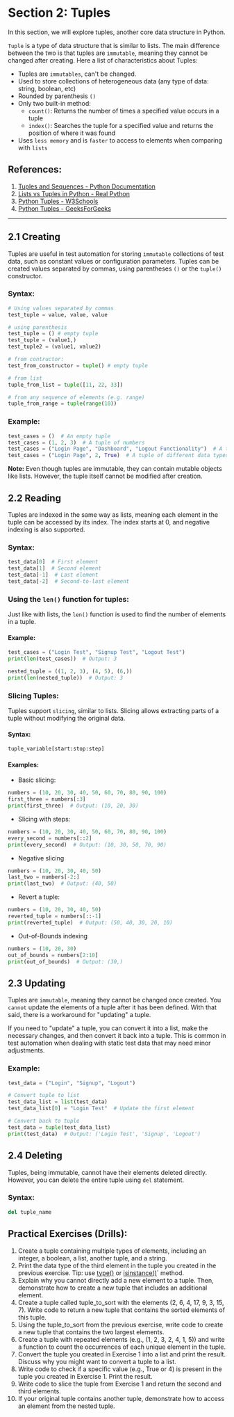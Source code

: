 # Section 2: Tuples

In this section, we will explore tuples, another core data structure in Python.

`Tuple` is a type of data structure that is similar to lists. The main difference between the two is that tuples are `immutable`, meaning they cannot be changed after creating. Here a list of characteristics about Tuples:

- Tuples are `immutables`, can't be changed.
- Used to store collections of heterogeneous data (any type of data: string, boolean, etc)
- Rounded by parenthesis `()`
- Only two built-in method:
  - `count()`: Returns the number of times a specified value occurs in a tuple
  - `index()`: Searches the tuple for a specified value and returns the position of where it was found
- Uses `less memory` and is `faster` to access to elements when comparing with `lists`


## References:

1. [Tuples and Sequences - Python Documentation](https://docs.python.org/3/tutorial/datastructures.html#tuples-and-sequences)
2. [Lists vs Tuples in Python - Real Python](https://realpython.com/python-tuples/)
3. [Python Tuples - W3Schools](https://www.w3schools.com/python/python_tuples.asp)
4. [Python Tuples - GeeksForGeeks](https://www.geeksforgeeks.org/python-tuples/)

---


## 2.1 Creating

Tuples are useful in test automation for storing `immutable` collections of test data, such as constant values or configuration parameters. Tuples can be created values separated by commas, using parentheses `()` or the `tuple()` constructor.


### Syntax:

```python
# Using values separated by commas
test_tuple = value, value, value

# using parenthesis
test_tuple = () # empty tuple
test_tuple = (value1,)
test_tuple2 = (value1, value2)

# from contructor:
test_from_constructor = tuple() # empty tuple

# from list
tuple_from_list = tuple([11, 22, 33])

# from any sequence of elements (e.g. range)
tuple_from_range = tuple(range(10))
```


### Example:

```python
test_cases = ()  # An empty tuple
test_cases = (1, 2, 3)  # A tuple of numbers
test_cases = ("Login Page", "Dashboard", "Logout Functionality")  # A tuple of strings
test_cases = ("Login Page", 2, True)  # A tuple of different data types
```

**Note:** Even though tuples are immutable, they can contain mutable objects like lists. However, the tuple itself cannot be modified after creation.


## 2.2 Reading

Tuples are indexed in the same way as lists, meaning each element in the tuple can be accessed by its index. The index starts at 0, and negative indexing is also supported.


### Syntax:

```python
test_data[0]  # First element
test_data[1]  # Second element
test_data[-1]  # Last element
test_data[-2]  # Second-to-last element
```


### Using the `len()` function for tuples:

Just like with lists, the `len()` function is used to find the number of elements in a tuple.


#### Example:

```python
test_cases = ("Login Test", "Signup Test", "Logout Test")
print(len(test_cases))  # Output: 3

nested_tuple = ((1, 2, 3), (4, 5), (6,))
print(len(nested_tuple))  # Output: 3
```


### Slicing Tuples:

Tuples support `slicing`, similar to lists. Slicing allows extracting parts of a tuple without modifying the original data.


#### Syntax:

```python
tuple_variable[start:stop:step]
```


#### Examples:

- Basic slicing:

```python
numbers = (10, 20, 30, 40, 50, 60, 70, 80, 90, 100)
first_three = numbers[:3]
print(first_three)  # Output: (10, 20, 30)
```

- Slicing with steps:

```python
numbers = (10, 20, 30, 40, 50, 60, 70, 80, 90, 100)
every_second = numbers[::2]
print(every_second)  # Output: (10, 30, 50, 70, 90)
```

- Negative slicing

```python
numbers = (10, 20, 30, 40, 50)
last_two = numbers[-2:]
print(last_two)  # Output: (40, 50)
```

- Revert a tuple:

```python
numbers = (10, 20, 30, 40, 50)
reverted_tuple = numbers[::-1]
print(reverted_tuple)  # Output: (50, 40, 30, 20, 10)
```


- Out-of-Bounds indexing

```python
numbers = (10, 20, 30)
out_of_bounds = numbers[2:10]
print(out_of_bounds)  # Output: (30,)
```


## 2.3 Updating

Tuples are `immutable`, meaning they cannot be changed once created. You `cannot` update the elements of a tuple after it has been defined. With that said, there is a workaround for "updating" a tuple.

If you need to "update" a tuple, you can convert it into a list, make the necessary changes, and then convert it back into a tuple. This is common in test automation when dealing with static test data that may need minor adjustments.


### Example:

```python
test_data = ("Login", "Signup", "Logout")

# Convert tuple to list
test_data_list = list(test_data)
test_data_list[0] = "Login Test"  # Update the first element

# Convert back to tuple
test_data = tuple(test_data_list)
print(test_data)  # Output: ('Login Test', 'Signup', 'Logout')
```


## 2.4 Deleting

Tuples, being immutable, cannot have their elements deleted directly. However, you can delete the entire tuple using `del` statement.

### Syntax:

```python
del tuple_name
```



## Practical Exercises (Drills):

1. Create a tuple containing multiple types of elements, including an integer, a boolean, a list, another tuple, and a string.
2. Print the data type of the third element in the tuple you created in the previous exercise. Tip: use [type()](https://www.programiz.com/python-programming/methods/built-in/type) or [isinstance()](https://www.programiz.com/python-programming/methods/built-in/isinstance)` method.
3. Explain why you cannot directly add a new element to a tuple. Then, demonstrate how to create a new tuple that includes an additional element.
4. Create a tuple called tuple_to_sort with the elements (2, 6, 4, 17, 9, 3, 15, 7). Write code to return a new tuple that contains the sorted elements of this tuple.
5. Using the tuple_to_sort from the previous exercise, write code to create a new tuple that contains the two largest elements.
6. Create a tuple with repeated elements (e.g., (1, 2, 3, 2, 4, 1, 5)) and write a function to count the occurrences of each unique element in the tuple.
7. Convert the tuple you created in Exercise 1 into a list and print the result. Discuss why you might want to convert a tuple to a list.
8. Write code to check if a specific value (e.g., True or 4) is present in the tuple you created in Exercise 1. Print the result.
9. Write code to slice the tuple from Exercise 1 and return the second and third elements.
10. If your original tuple contains another tuple, demonstrate how to access an element from the nested tuple.
